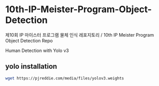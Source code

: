 # 10th-IP-Meister-Program-Object-Detection
제10회 IP 마이스터 프로그램 물체 인식 레포지토리 / 10th IP Meister Program Object Detection Repo

Human Detection with Yolo v3

## yolo installation 
```sh
wget https://pjreddie.com/media/files/yolov3.weights
```
